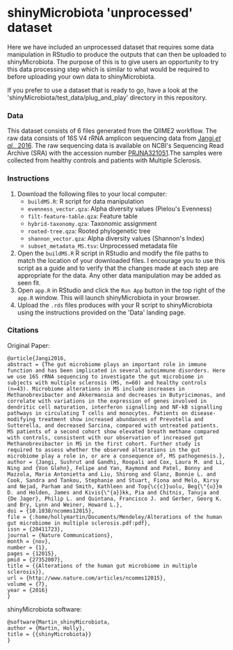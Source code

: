# shinyMicrobiota 'unprocessed' dataset

Here we have included an unprocessed dataset that requires some data manipulation in RStudio to produce the outputs that can then be uploaded to shinyMicrobiota. The purpose of this is to give users an opportunity to try this data processing step which is similar to what would be required to before uploading your own data to shinyMicrobiota. 

If you prefer to use a dataset that is ready to go, have a look at the 'shinyMicrobiota/test_data/plug_and_play' directory in this repository.


### Data
This dataset consists of 6 files generated from the QIIME2 workflow. The raw data consists of 16S V4 rRNA amplicon sequencing data from [Jangi *et al.*, 2016](https://doi.org/10.1038/ncomms12015). The raw sequencing data is available on NCBI's Sequencing Read Archive (SRA) with the accession number [PRJNA321051](https://www.ncbi.nlm.nih.gov/bioproject/PRJNA321051/).The samples were collected from healthy controls and patients with Multiple Sclerosis. 

### Instructions

1. Download the following files to your local computer:
   - `buildMS.R`: R script for data manipulation       
   - `evenness_vector.qza`: Alpha diversity values (Pielou's Evenness)   
   - `filt-feature-table.qza`: Feature table
   - `hybrid-taxonomy.qza`: Taxonomic assignment
   - `rooted-tree.qza`: Rooted phylogenetic tree
   - `shannon_vector.qza`: Alpha diversity values (Shannon's Index)   
   - `subset_metadata_MS.tsv`: Unprocessed metadata file
2. Open the `buildMS.R` R script in RStudio and modify the file paths to match the location of your downloaded files. I encourage you to use this script as a guide and to verify that the changes made at each step are appropriate for the data. Any other data manipulation may be added as seen fit.  
2. Open `app.R` in RStudio and click the `Run App` button in the top right of the `app.R` window. This will launch shinyMicrobiota in your browser. 
3. Upload the `.rds` files produces with your R script to shinyMicrobiota using the instructions provided on the 'Data' landing page.


### Citations

Original Paper:
```
@article{Jangi2016,
abstract = {The gut microbiome plays an important role in immune function and has been implicated in several autoimmune disorders. Here we use 16S rRNA sequencing to investigate the gut microbiome in subjects with multiple sclerosis (MS, n=60) and healthy controls (n=43). Microbiome alterations in MS include increases in Methanobrevibacter and Akkermansia and decreases in Butyricimonas, and correlate with variations in the expression of genes involved in dendritic cell maturation, interferon signalling and NF-kB signalling pathways in circulating T cells and monocytes. Patients on disease-modifying treatment show increased abundances of Prevotella and Sutterella, and decreased Sarcina, compared with untreated patients. MS patients of a second cohort show elevated breath methane compared with controls, consistent with our observation of increased gut Methanobrevibacter in MS in the first cohort. Further study is required to assess whether the observed alterations in the gut microbiome play a role in, or are a consequence of, MS pathogenesis.},
author = {Jangi, Sushrut and Gandhi, Roopali and Cox, Laura M. and Li, Ning and {Von Glehn}, Felipe and Yan, Raymond and Patel, Bonny and Mazzola, Maria Antonietta and Liu, Shirong and Glanz, Bonnie L. and Cook, Sandra and Tankou, Stephanie and Stuart, Fiona and Melo, Kirsy and Nejad, Parham and Smith, Kathleen and Top{\c{c}}uolu, Beg{\"{u}}m D. and Holden, James and Kivis{\"{a}}kk, Pia and Chitnis, Tanuja and {De Jager}, Philip L. and Quintana, Francisco J. and Gerber, Georg K. and Bry, Lynn and Weiner, Howard L.},
doi = {10.1038/ncomms12015},
file = {:home/hollymartin/Documents/Mendeley/Alterations of the human gut microbiome in multiple sclerosis.pdf:pdf},
issn = {20411723},
journal = {Nature Communications},
month = {nov},
number = {1},
pages = {12015},
pmid = {27352007},
title = {{Alterations of the human gut microbiome in multiple sclerosis}},
url = {http://www.nature.com/articles/ncomms12015},
volume = {7},
year = {2016}
}
```

shinyMicrobiota software:
```
@software{Martin_shinyMicrobiota,
author = {Martin, Holly},
title = {{shinyMicrobiota}}
}
```
